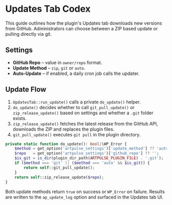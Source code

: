 # Updates Tab Codex

This guide outlines how the plugin's Updates tab downloads new versions from GitHub. Administrators can choose between a ZIP based update or pulling directly via git.

## Settings
- **GitHub Repo** – value in `owner/repo` format.
- **Update Method** – `zip`, `git` or `auto`.
- **Auto-Update** – if enabled, a daily cron job calls the updater.

## Update Flow
1. `UpdatesTab::run_update()` calls a private `do_update()` helper.
2. `do_update()` decides whether to call `git_pull_update()` or `zip_release_update()` based on settings and whether a `.git` folder exists.
3. `zip_release_update()` fetches the latest release from the GitHub API, downloads the ZIP and replaces the plugin files.
4. `git_pull_update()` executes `git pull` in the plugin directory.

```php
private static function do_update(): bool|\WP_Error {
    $method = get_option('artpulse_settings')['update_method'] ?? 'auto';
    $repo   = get_option('artpulse_settings')['github_repo'] ?? '';
    $is_git = is_dir(plugin_dir_path(ARTPULSE_PLUGIN_FILE) . '.git');
    if ($method === 'git' || ($method === 'auto' && $is_git)) {
        return self::git_pull_update();
    }
    return self::zip_release_update($repo);
}
```

Both update methods return `true` on success or `WP_Error` on failure. Results are written to the `ap_update_log` option and surfaced in the Updates tab UI.
